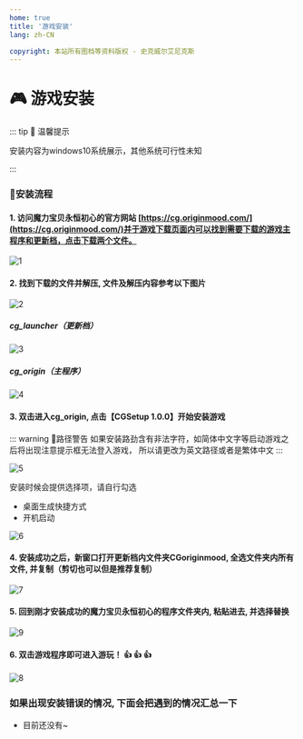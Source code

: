 ```yaml
---
home: true
title: '游戏安装'
lang: zh-CN

copyright: 本站所有图档等资料版权 - 史克威尔艾尼克斯
---
```


# 🎮 游戏安装

::: tip 🚥 温馨提示

安装内容为windows10系统展示，其他系统可行性未知

:::


### 📝安装流程

#### 1. 访问魔力宝贝永恒初心的官方网站 [https://cg.originmood.com/](https://cg.originmood.com/)并于游戏下载页面内可以找到需要下载的游戏主程序和更新档，点击下载两个文件。

![1](https://user-images.githubusercontent.com/78347270/115132761-e7f56380-a03d-11eb-8a63-cdddd47c9a6a.png)

#### 2. 找到下载的文件并解压, 文件及解压内容参考以下图片

![2](https://user-images.githubusercontent.com/78347270/115132807-8a154b80-a03e-11eb-87a8-b2f3836a29a7.png)

##### cg_launcher（更新档）
![3](https://user-images.githubusercontent.com/78347270/115132856-de203000-a03e-11eb-9d26-05410968139a.png)

##### cg_origin（主程序）
![4](https://user-images.githubusercontent.com/78347270/115132857-deb8c680-a03e-11eb-9680-52e236cdccb3.png)

#### 3. 双击进入cg_origin, 点击【CGSetup 1.0.0】开始安装游戏

::: warning 🚨路径警告
如果安装路劲含有非法字符，如简体中文字等启动游戏之后将出现注意提示框无法登入游戏，
所以请更改为英文路径或者是繁体中文
:::

![5](https://user-images.githubusercontent.com/78347270/115132965-a49bf480-a03f-11eb-8094-82ba650b663b.png)

安装时候会提供选择项，请自行勾选
-  桌面生成快捷方式
-  开机启动

![6](https://user-images.githubusercontent.com/78347270/115133098-93071c80-a040-11eb-9734-d9e563145803.png)

#### 4. 安装成功之后，新窗口打开更新档内文件夹CGoriginmood, 全选文件夹内所有文件, 并复制（剪切也可以但是推荐复制）

![7](https://user-images.githubusercontent.com/78347270/115133188-39532200-a041-11eb-8e91-73beb10018a1.png)


#### 5. 回到刚才安装成功的魔力宝贝永恒初心的程序文件夹内, 粘贴进去, 并选择替换

![9](https://user-images.githubusercontent.com/78347270/115133248-b54d6a00-a041-11eb-9aed-69098c5d1164.png)

#### 6. 双击游戏程序即可进入游玩！ 👍 👍 👍

![8](https://user-images.githubusercontent.com/78347270/115133264-ce561b00-a041-11eb-9d3f-8798931fa518.png)


### 如果出现安装错误的情况, 下面会把遇到的情况汇总一下

- 目前还没有~


